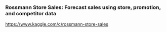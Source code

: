 ### Rossmann Store Sales: Forecast sales using store, promotion, and competitor data

https://www.kaggle.com/c/rossmann-store-sales
